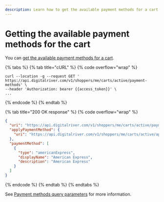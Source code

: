 ```yaml
---
description: Learn how to get the available payment methods for a cart.
---
```


# Getting the available payment methods for the cart

You can [get the available payment methods for a cart](https://www.digitalriver.com/docs/commerce-shopper-api/#tag/Payment-Methods/paths/\~1v1\~1shoppers\~1me\~1carts\~1active\~1payment-methods/get).

{% tabs %}
{% tab title="cURL" %}
{% code overflow="wrap" %}
```http
curl --location -g --request GET ' https://api.digitalriver.com/v1/shoppers/me/carts/active/payment-methods' \
--header 'Authorization: bearer {{access_token}}' \
...
```
{% endcode %}
{% endtab %}

{% tab title="200 OK response" %}
{% code overflow="wrap" %}
```json
{
  "uri": "https://api.digitalriver.com/v1/shoppers/me/carts/active/payment-methods",
  "applyPaymentMethod": {
    "uri": "https://api.digitalriver.com/v1/shoppers/me/carts/active/apply-payment-method"
  },
  "paymentMethod": [
    {
      "type": "americanExpress",
      "displayName": "American Express",
      "description": "American Express"
    }
  ]
}
```
{% endcode %}
{% endtab %}
{% endtabs %}

See [Payment methods query parameters](../../../../general-resources/shopper-apis-reference/carts/payment-methods.md#payment-methods-query-parameters) for more information.
